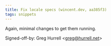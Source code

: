 ```yaml
---
title: Fix locale specs (wincent.dev, aa385f3)
tags: snippets
---
```


Again, minimal changes to get them running.

Signed-off-by: Greg Hurrell &lt;greg@hurrell.net&gt;
